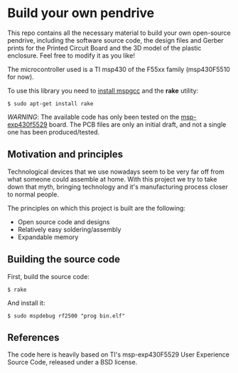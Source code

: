 Build your own pendrive
=======================

This repo contains all the necessary material to build your own open-source pendrive, including the software source code, the design files and Gerber prints for the Printed Circuit Board and the 3D model of the plastic enclosure. Feel free to modify it as you like!

The microcontroller used is a TI msp430 of the F55xx family (msp430F5510 for now).

To use this library you need to [install mspgcc](https://github.com/jlhonora/mspgcc-install) and the __rake__ utility:

    $ sudo apt-get install rake

*WARNING*: The available code has only been tested on the [msp-exp430f5529](http://www.ti.com/tool/msp-exp430f5529) board. The PCB files are only an initial draft, and not a single one has been produced/tested.

## Motivation and principles ##

Technological devices that we use nowadays seem to be very far off from what someone could assemble at home. With this project we try to take down that myth, bringing technology and it's manufacturing process closer to normal people. 

The principles on which this project is built are the following:

- Open source code and designs
- Relatively easy soldering/assembly
- Expandable memory

## Building the source code ##

First, build the source code:

    $ rake

And install it:

    $ sudo mspdebug rf2500 "prog bin.elf"

## References ##

The code here is heavily based on TI's msp-exp430F5529 User Experience Source Code, released under a BSD license.
